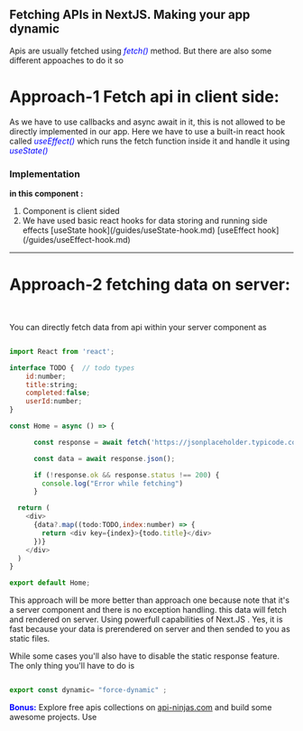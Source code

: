 ## Fetching APIs in NextJS. Making your app dynamic

<p>Apis are usually fetched using <i style="color:blue">fetch()</i> method. But there are also some different appoaches to do it so</p>

<h1>Approach-1 Fetch api in client side:</h1>

<p>As we have to use callbacks and async await in it, this is not allowed to be directly implemented in our app. Here we have to use a built-in react hook called <i style="color:blue">useEffect()</i> which runs the fetch function inside it and handle it using
<i style="color:blue">useState()</i></p>

<h3>Implementation</h3>



<b>in this component :</b>
<ol>
<li>Component is client sided</li>
<li>We have used basic react hooks for data storing and running side effects [useState hook](/guides/useState-hook.md) [useEffect hook](/guides/useEffect-hook.md)</li>
</ol>

<hr />

<h1>Approach-2 fetching data on server:</h1>
<br />
<p>You can directly fetch data from api within your server component as</p>

``` javascript

import React from 'react';

interface TODO {  // todo types
    id:number;
    title:string;
    completed:false;
    userId:number;
}

const Home = async () => {

      const response = await fetch('https://jsonplaceholder.typicode.com/todos/');

      const data = await response.json();

      if (!response.ok && response.status !== 200) {
        console.log("Error while fetching")
      }

  return (
    <div>
      {data?.map((todo:TODO,index:number) => {
        return <div key={index}>{todo.title}</div>
      })}
    </div>
  )
}

export default Home;

```

This approach will be more better than approach one because note that it's a server component and there is no exception handling. this data will fetch and rendered on server. Using powerfull capabilities of Next.JS . Yes, it is fast because your data is prerendered on server and then sended to you as static files.


<p>While some cases you'll also have to disable the static response feature. The only thing you'll have to do is</p>

``` javascript

export const dynamic= "force-dynamic" ;

```
<span style="color:blue; font-weight:bold;">Bonus:</span> Explore free apis collections on <a href="https://api-ninjas.com/">api-ninjas.com</a> and build some awesome projects. Use 